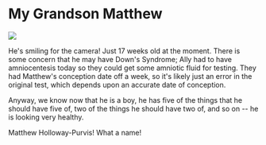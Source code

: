# My Grandson Matthew

![](http://westkarana.com/images/matthew05.jpg)

He's smiling for the camera! Just 17 weeks old at the moment. There is some concern that he may have Down's Syndrome; Ally had to have amniocentesis today so they could get some amniotic fluid for testing. They had Matthew's conception date off a week, so it's likely just an error in the original test, which depends upon an accurate date of conception.

Anyway, we know now that he is a boy, he has five of the things that he should have five of, two of the things he should have two of, and so on -- he is looking very healthy.

Matthew Holloway-Purvis! What a name!
